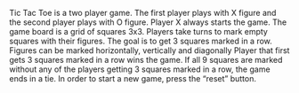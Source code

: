 Tic Tac Toe is a two player game.
The first player plays with X figure  and the second player plays with O figure.
Player X always starts the game.
The game board is a grid of squares 3x3.
Players take turns to mark empty squares with their figures.
The goal is to get 3 squares marked in a row.
Figures can be marked horizontally, vertically and diagonally
Player that first gets 3 squares marked in a row wins the game.
If all 9 squares are marked without any of the players getting 3 squares marked in a row, the game ends in a tie.
In order to start a new game, press the “reset” button. 
